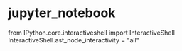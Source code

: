 # jupyter_notebook

from IPython.core.interactiveshell import InteractiveShell
InteractiveShell.ast_node_interactivity = "all"
